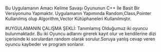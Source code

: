 # #
Bu Uygulamanın Amacı Kelime Savaşı Oyununun C++ İle Basit Bir Versiyonunu Yapmaktır.
Uygulamanın Yapımında Random,Class,Pointer Kullanılmış olup Algorithm,Vector Kütüphaneleri Kullanılmıştır.

#UYGULAMANIN ÇALIŞMA ŞEKLİ:
Tanımlamış Olduğumuz iki oyuncu bulunmaktadır. Bu iki Oyuncu adlarını girerek kayıt olur ve kendilerine dizi içerisinde ki sorulardan random olarak sorulur.Soruya yanlış cevap veren oyuncu kaybeder ve program sonlanır.


